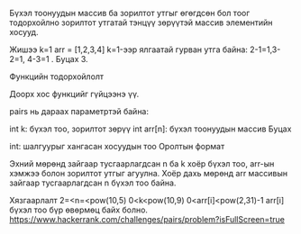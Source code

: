 Бүхэл тоонуудын массив ба зорилтот утгыг өгөгдсөн бол тоог тодорхойлно зорилтот утгатай тэнцүү зөрүүтэй массив элементийн хосууд.

Жишээ k=1 arr = [1,2,3,4] k=1-ээр ялгаатай гурван утга байна: 2-1=1,3-2=1, 4-3=1 . Буцах 3.

Функцийн тодорхойлолт

Доорх хос функцийг гүйцээнэ үү.

pairs нь дараах параметртэй байна:

int k: бүхэл тоо, зорилтот зөрүү int arr[n]: бүхэл тоонуудын массив Буцах

int: шалгуурыг хангасан хосуудын тоо Оролтын формат

Эхний мөрөнд зайгаар тусгаарлагдсан n ба k хоёр бүхэл тоо, arr-ын хэмжээ болон зорилтот утгыг агуулна. Хоёр дахь мөрөнд arr массивын зайгаар тусгаарлагдсан n бүхэл тоо байна.

Хязгаарлалт 2=<n=<pow(10,5) 0<k<pow(10,9) 0<arr[i]<pow(2,31)-1 arr[i] бүхэл тоо бүр өвөрмөц байх болно.
https://www.hackerrank.com/challenges/pairs/problem?isFullScreen=true
